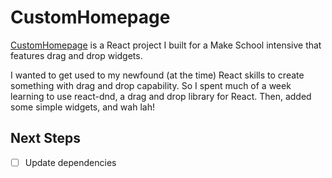 # CustomHomepage

[CustomHomepage](/projects/CustomHomepage.md) is a React project I built for a Make School intensive that features drag and drop widgets.

I wanted to get used to my newfound (at the time) React skills to create something with drag and drop capability. So I spent much of a week learning to use react-dnd, a drag and drop library for React. Then, added some simple widgets, and wah lah!

## Next Steps

- [ ] Update dependencies